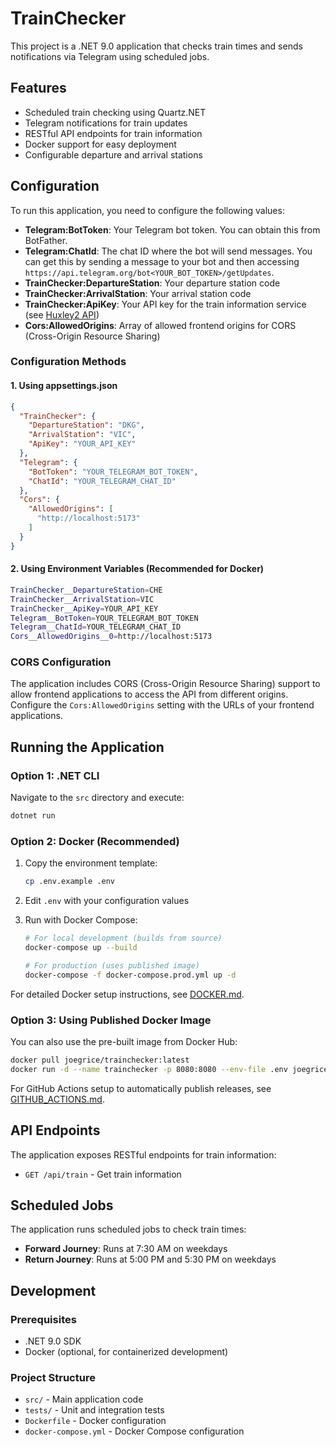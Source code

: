 # TrainChecker

This project is a .NET 9.0 application that checks train times and sends notifications via Telegram using scheduled jobs.

## Features

- Scheduled train checking using Quartz.NET
- Telegram notifications for train updates
- RESTful API endpoints for train information
- Docker support for easy deployment
- Configurable departure and arrival stations

## Configuration

To run this application, you need to configure the following values:

- **Telegram:BotToken**: Your Telegram bot token. You can obtain this from BotFather.
- **Telegram:ChatId**: The chat ID where the bot will send messages. You can get this by sending a message to your bot and then accessing `https://api.telegram.org/bot<YOUR_BOT_TOKEN>/getUpdates`.
- **TrainChecker:DepartureStation**: Your departure station code
- **TrainChecker:ArrivalStation**: Your arrival station code
- **TrainChecker:ApiKey**: Your API key for the train information service (see [Huxley2 API](https://huxley2.azurewebsites.net/))
- **Cors:AllowedOrigins**: Array of allowed frontend origins for CORS (Cross-Origin Resource Sharing)

### Configuration Methods

#### 1. Using appsettings.json
```json
{
  "TrainChecker": {
    "DepartureStation": "DKG",
    "ArrivalStation": "VIC",
    "ApiKey": "YOUR_API_KEY"
  },
  "Telegram": {
    "BotToken": "YOUR_TELEGRAM_BOT_TOKEN",
    "ChatId": "YOUR_TELEGRAM_CHAT_ID"
  },
  "Cors": {
    "AllowedOrigins": [
      "http://localhost:5173"
    ]
  }
}
```

#### 2. Using Environment Variables (Recommended for Docker)
```bash
TrainChecker__DepartureStation=CHE
TrainChecker__ArrivalStation=VIC
TrainChecker__ApiKey=YOUR_API_KEY
Telegram__BotToken=YOUR_TELEGRAM_BOT_TOKEN
Telegram__ChatId=YOUR_TELEGRAM_CHAT_ID
Cors__AllowedOrigins__0=http://localhost:5173
```

### CORS Configuration

The application includes CORS (Cross-Origin Resource Sharing) support to allow frontend applications to access the API from different origins. Configure the `Cors:AllowedOrigins` setting with the URLs of your frontend applications.

## Running the Application

### Option 1: .NET CLI
Navigate to the `src` directory and execute:
```bash
dotnet run
```

### Option 2: Docker (Recommended)
1. Copy the environment template:
   ```bash
   cp .env.example .env
   ```

2. Edit `.env` with your configuration values

3. Run with Docker Compose:
   ```bash
   # For local development (builds from source)
   docker-compose up --build
   
   # For production (uses published image)
   docker-compose -f docker-compose.prod.yml up -d
   ```

For detailed Docker setup instructions, see [DOCKER.md](DOCKER.md).

### Option 3: Using Published Docker Image
You can also use the pre-built image from Docker Hub:
```bash
docker pull joegrice/trainchecker:latest
docker run -d --name trainchecker -p 8080:8080 --env-file .env joegrice/trainchecker:latest
```

For GitHub Actions setup to automatically publish releases, see [GITHUB_ACTIONS.md](GITHUB_ACTIONS.md).

## API Endpoints

The application exposes RESTful endpoints for train information:
- `GET /api/train` - Get train information

## Scheduled Jobs

The application runs scheduled jobs to check train times:
- **Forward Journey**: Runs at 7:30 AM on weekdays
- **Return Journey**: Runs at 5:00 PM and 5:30 PM on weekdays

## Development

### Prerequisites
- .NET 9.0 SDK
- Docker (optional, for containerized development)

### Project Structure
- `src/` - Main application code
- `tests/` - Unit and integration tests
- `Dockerfile` - Docker configuration
- `docker-compose.yml` - Docker Compose configuration
